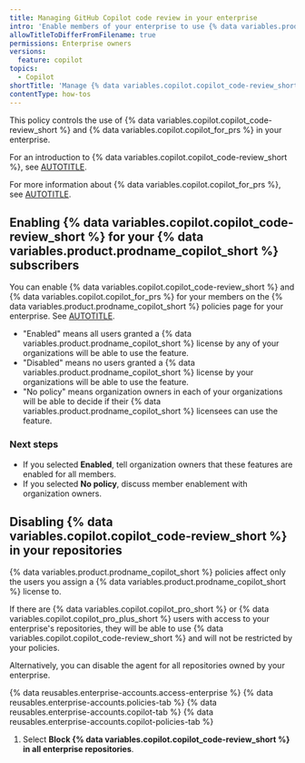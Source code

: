 ```yaml
---
title: Managing GitHub Copilot code review in your enterprise
intro: 'Enable members of your enterprise to use {% data variables.product.prodname_copilot_short %} to review code and create pull request summaries.'
allowTitleToDifferFromFilename: true
permissions: Enterprise owners
versions:
  feature: copilot
topics:
  - Copilot
shortTitle: 'Manage {% data variables.copilot.copilot_code-review_short %}'
contentType: how-tos
---
```


This policy controls the use of {% data variables.copilot.copilot_code-review_short %} and {% data variables.copilot.copilot_for_prs %} in your enterprise.

For an introduction to {% data variables.copilot.copilot_code-review_short %}, see [AUTOTITLE](/copilot/concepts/code-review).

For more information about {% data variables.copilot.copilot_for_prs %}, see [AUTOTITLE](/copilot/how-tos/use-copilot-for-common-tasks/create-a-pr-summary).

## Enabling {% data variables.copilot.copilot_code-review_short %} for your {% data variables.product.prodname_copilot_short %} subscribers

You can enable {% data variables.copilot.copilot_code-review_short %} and {% data variables.copilot.copilot_for_prs %} for your members on the {% data variables.product.prodname_copilot_short %} policies page for your enterprise. See [AUTOTITLE](/copilot/managing-copilot/managing-copilot-for-your-enterprise/managing-policies-and-features-for-copilot-in-your-enterprise#defining-policies-for-your-enterprise).

* "Enabled" means all users granted a {% data variables.product.prodname_copilot_short %} license by any of your organizations will be able to use the feature.
* "Disabled" means no users granted a {% data variables.product.prodname_copilot_short %} license by your organizations will be able to use the feature.
* "No policy" means organization owners in each of your organizations will be able to decide if their {% data variables.product.prodname_copilot_short %} licensees can use the feature.

### Next steps

* If you selected **Enabled**, tell organization owners that these features are enabled for all members.
* If you selected **No policy**, discuss member enablement with organization owners.

## Disabling {% data variables.copilot.copilot_code-review_short %} in your repositories

{% data variables.product.prodname_copilot_short %} policies affect only the users you assign a {% data variables.product.prodname_copilot_short %} license to.

If there are {% data variables.copilot.copilot_pro_short %} or {% data variables.copilot.copilot_pro_plus_short %} users with access to your enterprise's repositories, they will be able to use {% data variables.copilot.copilot_code-review_short %} and will not be restricted by your policies.

Alternatively, you can disable the agent for all repositories owned by your enterprise.

<!-- expires 2025-10-20 -->
<!-- Part of the Copilot direct licensing rollout -->
<!-- Expired content will be addressed by the Drivers team -->

{% data reusables.enterprise-accounts.access-enterprise %}
{% data reusables.enterprise-accounts.policies-tab %}
{% data reusables.enterprise-accounts.copilot-tab %}
{% data reusables.enterprise-accounts.copilot-policies-tab %}
1. Select **Block {% data variables.copilot.copilot_code-review_short %} in all enterprise repositories**.

<!-- end expires 2025-10-20 -->
